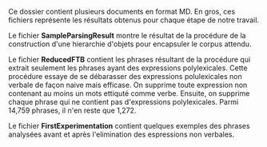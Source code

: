Ce dossier contient plusieurs documents en format MD. 
En gros, ces fichiers représente les résultats obtenus pour chaque étape de notre travail.

Le fichier **SampleParsingResult** montre le résultat de la procédure de la construction d'une hierarchie d'objets pour encapsuler le corpus attendu.
  
Le fichier **ReducedFTB** contient les phrases résultant de la procédure qui extrait seulement les phrases ayant des expressions polylexicales.
Cette procédure essaye de se débarasser des expressions polulexicales non verbale de façon naive mais efficase. On supprime toute expression non contenant au moins un mots ettiquté comme verbe.
Ensuite, on supprime chaque phrase qui ne contient pas d'expressions polylexicales. 
Parmi 14,759 phrases, il n'en reste que 1,272.  

Le fichier **FirstExperimentation** contient quelques exemples des phrases analysées avant et après l'elimination des espressions non verbales. 
